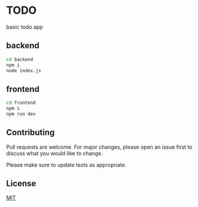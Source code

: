 # TODO
basic todo app

## backend


```bash
cd backend
npm i
node index.js

```
## frontend


```bash
cd frontend
npm i
npm run dev


```

## Contributing

Pull requests are welcome. For major changes, please open an issue first
to discuss what you would like to change.

Please make sure to update tests as appropriate.

## License

[MIT](https://choosealicense.com/licenses/mit/)
